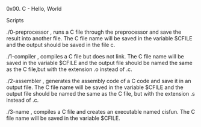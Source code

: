 0x00. C - Hello, World

Scripts

./0-preprocessor , runs a C file through the preprocessor and save the result into another file. The C file name will be saved in the variable $CFILE and the output should be saved in the file c.

./1-compiler , compiles a C file but does not link. The C file name will be saved in the variable $CFILE and the output file should be named the same as the C file,but with the extension .o instead of .c.

./2-assembler , generates the assembly code of a C code and save it in an output file. The C file name will be saved in the variable $CFILE and the output file should be named the same as the C file, but with the extension .s instead of .c.

./3-name , compiles a C file and creates an executable named cisfun. The C file name will be saved in the variable $CFILE.
